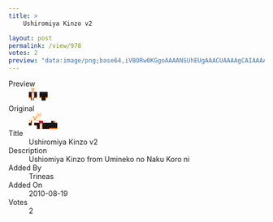 ```yaml
---
title: >
    Ushiromiya Kinzo v2

layout: post
permalink: /view/978
votes: 2
preview: "data:image/png;base64,iVBORw0KGgoAAAANSUhEUgAAACUAAAAgCAIAAAAaMSbnAAAABnRSTlMA/wD/AP5AXyvrAAABKUlEQVRIie2WwXGDMBBFvzKuAamKXNYt5JSLmwiqSaQJX3xKC+iSKghFsDmAhRASUcZgZzL84bDa2dVDi1ZCMHdwsu+Iit7i/lAi4WdnPeVNtJpmPCqPuurNo65A5bo8ced6grnzHubasK9h2OU9KY0xMx4z14aIiMhjb8RzgNpM7ExeUJtY+my/2AoAqBx2iq3yvtw0PTUEhCwKN2hOrToXl/aZzAcAq19ei8/eOcZ8NX6+kupX7zPh9UgAIAYAKwD4sNt5sX43HBrr6RB3r9zlo2Lr0yI0tuVtWc+Hn9fY63mLDkODA3CtrcWwsms9/ZhAkfTFmHvXc3LfKqmaU9tjlJTOnlyYaaXONv8I/Av98K95/h7Zer9k/WAtzvZj+sPrufN23oK+AT4koXxEcli+AAAAAElFTkSuQmCC"
---
```

<dl class="side-by-side">
<dt>Preview</dt>
<dd>
    <img class="preview" src="data:image/png;base64,iVBORw0KGgoAAAANSUhEUgAAACUAAAAgCAIAAAAaMSbnAAAABnRSTlMA/wD/AP5AXyvrAAABKUlEQVRIie2WwXGDMBBFvzKuAamKXNYt5JSLmwiqSaQJX3xKC+iSKghFsDmAhRASUcZgZzL84bDa2dVDi1ZCMHdwsu+Iit7i/lAi4WdnPeVNtJpmPCqPuurNo65A5bo8ced6grnzHubasK9h2OU9KY0xMx4z14aIiMhjb8RzgNpM7ExeUJtY+my/2AoAqBx2iq3yvtw0PTUEhCwKN2hOrToXl/aZzAcAq19ei8/eOcZ8NX6+kupX7zPh9UgAIAYAKwD4sNt5sX43HBrr6RB3r9zlo2Lr0yI0tuVtWc+Hn9fY63mLDkODA3CtrcWwsms9/ZhAkfTFmHvXc3LfKqmaU9tjlJTOnlyYaaXONv8I/Av98K95/h7Zer9k/WAtzvZj+sPrufN23oK+AT4koXxEcli+AAAAAElFTkSuQmCC">
</dd>
<dt>Original</dt>
<dd>
    <img class="preview" src="data:image/png;base64,iVBORw0KGgoAAAANSUhEUgAAAEAAAAAgCAYAAACinX6EAAABBUlEQVR42u2XixGDIAyGmcIOwgrO0p26kztFsGpTj4c8TTS5y4kInv9HElCpiEHMps/XPf2Ku50GgCGgvmcBcLgAEADcAbgK3Enx9wEQqPLPAeCp8uwBlIS3E06i0S5yjcXTA+DLdWNa613w0o6M5wvgKCBl9TMigv4+X2mleQNYBdvQ31OhktHa5mJhnrsdBqDyAFBwEGL3u/waBoC3yg7ZSY0Q8hrfh335VuQCQAAIgLIXegGYPtdY11x7tWLB1j5b60wbP+vp3QH8rcoKYLvvLf5aAAA/AInz7wMgc/71ADyWnAJIPFkApWd59hEgAFoBkBSQFJAUqJECx6NuqrOPgNYAZo7B7uxFKgJfAAAAAElFTkSuQmCC">
</dd>
<dt>Title</dt>
<dd>Ushiromiya Kinzo v2</dd>
<dt>Description</dt>
<dd>Ushiomiya Kinzo from Umineko no Naku Koro ni</dd>
<dt>Added By</dt>
<dd>Trineas</dd>
<dt>Added On</dt>
<dd>2010-08-19</dd>
<dt>Votes</dt>
<dd>2</dd>
</dl>
